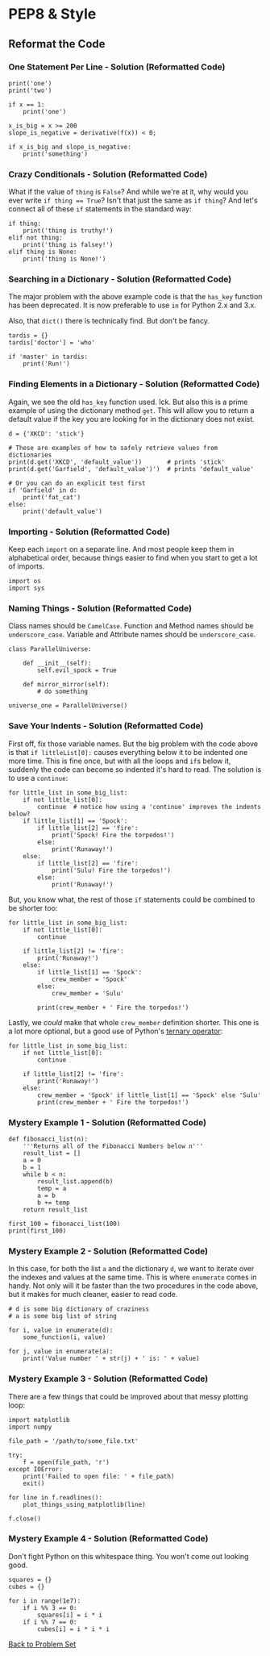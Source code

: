 # PEP8 & Style

## Reformat the Code

### One Statement Per Line - Solution (Reformatted Code)

    print('one')
    print('two')
    
    if x == 1:
        print('one')
    
    x_is_big = x >= 200
    slope_is_negative = derivative(f(x)) < 0;
    
    if x_is_big and slope_is_negative:
        print('something')

### Crazy Conditionals -  Solution (Reformatted Code)

What if the value of `thing` is `False`? And while we're at it, why would you ever write `if thing == True`? Isn't that just the same as `if thing`? And let's connect all of these `if` statements in the standard way:

    if thing:
        print('thing is truthy!')
    elif not thing:
        print('thing is falsey!')
    elif thing is None:
        print('thing is None!')

### Searching in a Dictionary - Solution (Reformatted Code)

The major problem with the above example code is that the `has_key` function has been deprecated. It is now preferable to use `in` for Python 2.x and 3.x.

Also, that `dict()` there is technically find. But don't be fancy.

    tardis = {}
    tardis['doctor'] = 'who'

    if 'master' in tardis:
        print('Run!')

### Finding Elements in a Dictionary - Solution (Reformatted Code)

Again, we see the old `has_key` function used. Ick. But also this is a prime example of using the dictionary method `get`. This will allow you to return a default value if the key you are looking for in the dictionary does not exist.

    d = {'XKCD': 'stick'}
    
    # These are examples of how to safely retrieve values from dictionaries
    print(d.get('XKCD', 'default_value'))       # prints 'stick'
    print(d.get('Garfield', 'default_value')')  # prints 'default_value'

    # Or you can do an explicit test first
    if 'Garfield' in d:
        print('fat_cat')
    else:
        print('default_value')


### Importing - Solution (Reformatted Code)

Keep each `import` on a separate line. And most people keep them in alphabetical order, because things easier to find when you start to get a lot of imports.

    import os
    import sys

### Naming Things - Solution (Reformatted Code)

Class names should be `CamelCase`.
Function and Method names should be `underscore_case`.
Variable and Attribute names should be `underscore_case`.

    class ParallelUniverse:
    
        def __init__(self):
            self.evil_spock = True
        
        def mirror_mirror(self):
            # do something
        
    universe_one = ParallelUniverse()

### Save Your Indents - Solution (Reformatted Code)

First off, fix those variable names. But the big problem with the code above is that `if littleList[0]:` causes everything below it to be indented one more time. This is fine once, but with all the loops and `if`s below it, suddenly the code can become so indented it's hard to read. The solution is to use a `continue`:

    for little_list in some_big_list:
        if not little_list[0]:
            continue  # notice how using a 'continue' improves the indents below?
        if little_list[1] == 'Spock':
            if little_list[2] == 'fire':
                print('Spock! Fire the torpedos!')
            else:
                print('Runaway!')
        else:
            if little_list[2] == 'fire':
                print('Sulu! Fire the torpedos!')
            else:
                print('Runaway!')

But, you know what, the rest of those `if` statements could be combined to be shorter too:

    for little_list in some_big_list:
        if not little_list[0]:
            continue
        
        if little_list[2] != 'fire':
            print('Runaway!')
        else:
            if little_list[1] == 'Spock':
                crew_member = 'Spock'
            else:
                crew_member = 'Sulu'
            
            print(crew_member + ' Fire the torpedos!')

Lastly, we *could* make that whole `crew_member` definition shorter. This one is a lot more optional, but a good use of Python's [ternary operator](http://www.blog.pythonlibrary.org/2012/08/29/python-101-the-ternary-operator/):

    for little_list in some_big_list:
        if not little_list[0]:
            continue
        
        if little_list[2] != 'fire':
            print('Runaway!')
        else:
            crew_member = 'Spock' if little_list[1] == 'Spock' else 'Sulu'
            print(crew_member + ' Fire the torpedos!')

### Mystery Example 1 - Solution (Reformatted Code)

    def fibonacci_list(n):
        '''Returns all of the Fibonacci Numbers below n'''
        result_list = []
        a = 0
        b = 1
        while b < n:
            result_list.append(b)
            temp = a
            a = b
            b += temp
        return result_list
    
    first_100 = fibonacci_list(100)
    print(first_100)

### Mystery Example 2 - Solution (Reformatted Code)

In this case, for both the list `a` and the dictionary `d`, we want to iterate over the indexes and values at the same time. This is where `enumerate` comes in handy. Not only will it be faster than the two procedures in the code above, but it makes for much cleaner, easier to read code.

    # d is some big dictionary of craziness
    # a is some big list of string
    
    for i, value in enumerate(d):
        some_function(i, value)
    
    for j, value in enumerate(a):
        print('Value number ' + str(j) + ' is: ' + value)

### Mystery Example 3 - Solution (Reformatted Code)

There are a few things that could be improved about that messy plotting loop:

    import matplotlib
    import numpy
    
    file_path = '/path/to/some_file.txt'
    
    try:
        f = open(file_path, 'r')
    except IOError:
        print('Failed to open file: ' + file_path)
        exit()
    
    for line in f.readlines():
        plot_things_using_matplotlib(line)
    
    f.close()

### Mystery Example 4 - Solution (Reformatted Code)

Don't fight Python on this whitespace thing. You won't come out looking good.

    squares = {}
    cubes = {}
    
    for i in range(1e7):
        if i %% 3 == 0:
            squares[i] = i * i
        if i %% 7 == 0:
            cubes[i] = i * i * i

[Back to Problem Set](problem_set_1_pep8.md)
